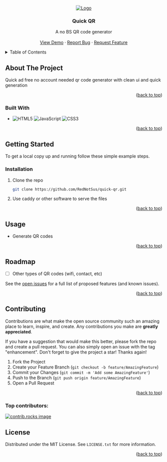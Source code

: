 <a id="readme-top"></a>

<!-- PROJECT LOGO -->
<br />
<div align="center">
  <a href="https://qr.ch3n.cc">
    <img src="https://cloud-2e800itj9-hack-club-bot.vercel.app/1quick_qr__400_x_100_px_.png" alt="Logo">
  </a>

<h3 align="center">Quick QR</h3>

  <p align="center">
    A no BS QR code generator
    <br />
    <br />
    <a href="https://qr.ch3n.cc">View Demo</a>
    ·
    <a href="https://github.com/RedNotSus/quick-qr/issues">Report Bug</a>
    ·
    <a href="https://github.com/RedNotSus/quick-qr/issues">Request Feature</a>
  </p>
</div>

<!-- TABLE OF CONTENTS -->
<details>
  <summary>Table of Contents</summary>
  <ol>
    <li>
      <a href="#about-the-project">About The Project</a>
      <ul>
        <li><a href="#built-with">Built With</a></li>
      </ul>
    </li>
    <li>
      <a href="#getting-started">Getting Started</a>
      <ul>
        <li><a href="#prerequisites">Prerequisites</a></li>
        <li><a href="#installation">Installation</a></li>
      </ul>
    </li>
    <li><a href="#usage">Usage</a></li>
    <li><a href="#roadmap">Roadmap</a></li>
    <li><a href="#contributing">Contributing</a></li>
    <li><a href="#license">License</a></li>
    <li><a href="#contact">Contact</a></li>
    <li><a href="#acknowledgments">Acknowledgments</a></li>
  </ol>
</details>

<!-- ABOUT THE PROJECT -->

## About The Project

Quick ad free no account needed qr code generator with clean ui and quick generation

<p align="right">(<a href="#readme-top">back to top</a>)</p>

### Built With

- ![HTML5](https://img.shields.io/badge/html5-%23E34F26.svg?style=for-the-badge&logo=html5&logoColor=white)
  ![JavaScript](https://img.shields.io/badge/javascript-%23323330.svg?style=for-the-badge&logo=javascript&logoColor=%23F7DF1E) ![CSS3](https://img.shields.io/badge/css3-%231572B6.svg?style=for-the-badge&logo=css3&logoColor=white)

<p align="right">(<a href="#readme-top">back to top</a>)</p>

<!-- GETTING STARTED -->

## Getting Started

To get a local copy up and running follow these simple example steps.

### Installation

1. Clone the repo
   ```sh
   git clone https://github.com/RedNotSus/quick-qr.git
   ```
2. Use caddy or other software to serve the files

<p align="right">(<a href="#readme-top">back to top</a>)</p>

<!-- USAGE EXAMPLES -->

## Usage

- Generate QR codes

<p align="right">(<a href="#readme-top">back to top</a>)</p>

<!-- ROADMAP -->

## Roadmap

- [ ] Other types of QR codes (wifi, contact, etc)

See the [open issues](https://github.com/github_username/repo_name/issues) for a full list of proposed features (and known issues).

<p align="right">(<a href="#readme-top">back to top</a>)</p>

<!-- CONTRIBUTING -->

## Contributing

Contributions are what make the open source community such an amazing place to learn, inspire, and create. Any contributions you make are **greatly appreciated**.

If you have a suggestion that would make this better, please fork the repo and create a pull request. You can also simply open an issue with the tag "enhancement".
Don't forget to give the project a star! Thanks again!

1. Fork the Project
2. Create your Feature Branch (`git checkout -b feature/AmazingFeature`)
3. Commit your Changes (`git commit -m 'Add some AmazingFeature'`)
4. Push to the Branch (`git push origin feature/AmazingFeature`)
5. Open a Pull Request

<p align="right">(<a href="#readme-top">back to top</a>)</p>

### Top contributors:

<a href="https://github.com/RedNotSus/quick-qr/graphs/contributors">
  <img src="https://contrib.rocks/image?repo=rednotsus/quick-qr" alt="contrib.rocks image" />
</a>

<!-- LICENSE -->

## License

Distributed under the MIT License. See `LICENSE.txt` for more information.

<p align="right">(<a href="#readme-top">back to top</a>)</p>
